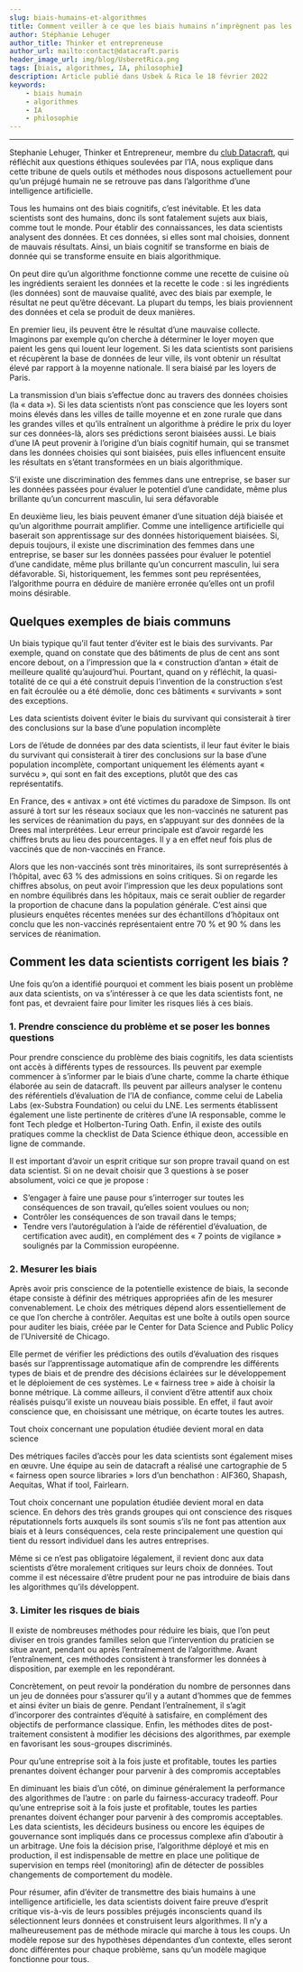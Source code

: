 ```yaml
---
slug: biais-humains-et-algorithmes
title: Comment veiller à ce que les biais humains n’imprègnent pas les algorithmes ?  
author: Stéphanie Lehuger
author_title: Thinker et entrepreneuse
author_url: mailto:contact@datacraft.paris
header_image_url: img/blog/UsberetRica.png
tags: [biais, algorithmes, IA, philosophie]
description: Article publié dans Usbek & Rica le 18 février 2022
keywords:
    - biais humain
    - algorithmes
    - IA
    - philosophie
---
```


<!--truncate-->


---


<div style={{'marginTop': '1em', 'marginBottom': '2em'}}>
<div className="warning" style={{'fontSize': '28px', 'color': '#69337A', 'padding': '1.0em'}}>
Stephanie Lehuger, Thinker et Entrepreneur, membre du <u>club Datacraft</u>, qui réfléchit aux questions éthiques soulevées par l’IA, nous explique dans cette tribune de quels outils et méthodes nous disposons actuellement pour qu’un préjugé humain ne se retrouve pas dans l’algorithme d’une intelligence artificielle.
</div>
</div>




Tous les humains ont des biais cognitifs, c’est inévitable. Et les data scientists sont des humains, donc ils sont fatalement sujets aux biais, comme tout le monde. Pour établir des connaissances, les data scientists analysent des données. Et ces données, si elles sont mal choisies, donnent de mauvais résultats. Ainsi, un biais cognitif se transforme en biais de donnée qui se transforme ensuite en biais algorithmique.

On peut dire qu’un algorithme fonctionne comme une recette de cuisine où les ingrédients seraient les données et la recette le code : si les ingrédients (les données) sont de mauvaise qualité, avec des biais par exemple, le résultat ne peut qu’être décevant. La plupart du temps, les biais proviennent des données et cela se produit de deux manières.

En premier lieu, ils peuvent être le résultat d’une mauvaise collecte. Imaginons par exemple qu’on cherche à déterminer le loyer moyen que paient les gens qui louent leur logement. Si les data scientists sont parisiens et récupèrent la base de données de leur ville, ils vont obtenir un résultat élevé par rapport à la moyenne nationale. Il sera biaisé par les loyers de Paris.

La transmission d’un biais s’effectue donc au travers des données choisies (la « data »). Si les data scientists n’ont pas conscience que les loyers sont moins élevés dans les villes de taille moyenne et en zone rurale que dans les grandes villes et qu’ils entraînent un algorithme à prédire le prix du loyer sur ces données-là, alors ses prédictions seront biaisées aussi. Le biais d’une IA peut provenir à l’origine d’un biais cognitif humain, qui se transmet dans les données choisies qui sont biaisées, puis elles influencent ensuite les résultats en s’étant transformées en un biais algorithmique.


<div style={{'marginTop': '1em', 'marginBottom': '2em'}}>
<div className="warning" style={{'fontSize': '24px', 'color': '#69337A', 'borderLeft': 'solid #805AD5 4px', 'padding': '0.7em'}}>
S’il existe une discrimination des femmes dans une entreprise, se baser sur les données passées pour évaluer le potentiel d’une candidate, même plus brillante qu’un concurrent masculin, lui sera défavorable
</div>
</div>


En deuxième lieu, les biais peuvent émaner d’une situation déjà biaisée et qu’un algorithme pourrait amplifier. Comme une intelligence artificielle qui baserait son apprentissage sur des données historiquement biaisées. Si, depuis toujours, il existe une discrimination des femmes dans une entreprise, se baser sur les données passées pour évaluer le potentiel d’une candidate, même plus brillante qu’un concurrent masculin, lui sera défavorable. Si, historiquement, les femmes sont peu représentées, l’algorithme pourra en déduire de manière erronée qu’elles ont un profil moins désirable.


<h2> Quelques exemples de biais communs </h2>

Un biais typique qu’il faut tenter d’éviter est le biais des survivants. Par exemple, quand on constate que des bâtiments de plus de cent ans sont encore debout, on a l’impression que la « construction d’antan » était de meilleure qualité qu’aujourd’hui. Pourtant, quand on y réfléchit, la quasi-totalité de ce qui a été construit depuis l’invention de la construction s’est en fait écroulée ou a été démolie, donc ces bâtiments « survivants » sont des exceptions.


<div style={{'marginTop': '1em', 'marginBottom': '2em'}}>
<div className="warning" style={{'fontSize': '24px', 'color': '#69337A', 'borderLeft': 'solid #805AD5 4px', 'padding': '0.7em'}}>
Les data scientists doivent éviter le biais du survivant qui consisterait à tirer des conclusions sur la base d’une population incomplète
</div>
</div>

<!-- > Les data scientists doivent éviter le biais du survivant qui consisterait à tirer des conclusions sur la base d’une population incomplète  -->


Lors de l’étude de données par des data scientists, il leur faut éviter le biais du survivant qui consisterait à tirer des conclusions sur la base d’une population incomplète, comportant uniquement les éléments ayant « survécu », qui sont en fait des exceptions, plutôt que des cas représentatifs.

En France, des « antivax » ont été victimes du paradoxe de Simpson. Ils ont assuré à tort sur les réseaux sociaux que les non-vaccinés ne saturent pas les services de réanimation du pays, en s’appuyant sur des données de la Drees mal interprétées. Leur erreur principale est d’avoir regardé les chiffres bruts au lieu des pourcentages. Il y a en effet neuf fois plus de vaccinés que de non-vaccinés en France. 

Alors que les non-vaccinés sont très minoritaires, ils sont surreprésentés à l’hôpital, avec 63 % des admissions en soins critiques. Si on regarde les chiffres absolus, on peut avoir l’impression que les deux populations sont en nombre équilibrés dans les hôpitaux, mais ce serait oublier de regarder la proportion de chacune dans la population générale. C’est ainsi que plusieurs enquêtes récentes menées sur des échantillons d’hôpitaux ont conclu que les non-vaccinés représentaient entre 70 % et 90 % dans les services de réanimation.


<h2> Comment les data scientists corrigent les biais ? </h2>

Une fois qu’on a identifié pourquoi et comment les biais posent un problème aux data scientists, on va s’intéresser à ce que les data scientists font, ne font pas, et devraient faire pour limiter les risques liés à ces biais.


<h3> 1. Prendre conscience du problème et se poser les bonnes questions </h3>

Pour prendre conscience du problème des biais cognitifs, les data scientists ont accès à différents types de ressources. Ils peuvent par exemple commencer à s’informer par le biais d’une charte, comme la charte éthique élaborée au sein de datacraft. Ils peuvent par ailleurs analyser le contenu des référentiels d’évaluation de l’IA de confiance, comme celui de Labelia Labs (ex-Substra Foundation) ou celui du LNE. Les serments établissent également une liste pertinente de critères d’une IA responsable, comme le font Tech pledge et Holberton-Turing Oath. Enfin, il existe des outils pratiques comme la checklist de Data Science éthique deon, accessible en ligne de commande.

Il est important d’avoir un esprit critique sur son propre travail quand on est data scientist. Si on ne devait choisir que 3 questions à se poser absolument, voici ce que je propose :

 - S’engager à faire une pause pour s’interroger sur toutes les conséquences de son travail, qu’elles soient voulues ou non;
 - Contrôler les conséquences de son travail dans le temps;
 - Tendre vers l’autorégulation à l’aide de référentiel d’évaluation, de certification avec audit), en complément des « 7 points de vigilance » soulignés par la Commission européenne.


<h3> 2. Mesurer les biais </h3>

Après avoir pris conscience de la potentielle existence de biais, la seconde étape consiste à définir des métriques appropriées afin de les mesurer convenablement. Le choix des métriques dépend alors essentiellement de ce que l’on cherche à contrôler. Aequitas est une boîte à outils open source pour auditer les biais, créée par le Center for Data Science and Public Policy de l’Université de Chicago. 

Elle permet de vérifier les prédictions des outils d’évaluation des risques basés sur l’apprentissage automatique afin de comprendre les différents types de biais et de prendre des décisions éclairées sur le développement et le déploiement de ces systèmes. Le « fairness tree » aide à choisir la bonne métrique. Là comme ailleurs, il convient d’être attentif aux choix réalisés puisqu’il existe un nouveau biais possible. En effet, il faut avoir conscience que, en choisissant une métrique, on écarte toutes les autres.

<div style={{'marginTop': '1em', 'marginBottom': '2em'}}>
<div className="warning" style={{'fontSize': '24px', 'color': '#69337A', 'borderLeft': 'solid #805AD5 4px', 'padding': '0.7em'}}>
Tout choix concernant une population étudiée devient moral en data science
</div>
</div>

<!-- > Tout choix concernant une population étudiée devient moral en data science  -->


Des métriques faciles d’accès pour les data scientists sont également mises en œuvre. Une équipe au sein de datacraft a réalisé une cartographie de 5 « fairness open source libraries » lors d’un benchathon : AIF360, Shapash, Aequitas, What if tool, Fairlearn.

Tout choix concernant une population étudiée devient moral en data science. En dehors des très grands groupes qui ont conscience des risques réputationnels forts auxquels ils sont soumis s’ils ne font pas attention aux biais et à leurs conséquences, cela reste principalement une question qui tient du ressort individuel dans les autres entreprises.

Même si ce n’est pas obligatoire légalement, il revient donc aux data scientists d’être moralement critiques sur leurs choix de données. Tout comme il est nécessaire d’être prudent pour ne pas introduire de biais dans les algorithmes qu’ils développent.


<h3> 3. Limiter les risques de biais </h3>

Il existe de nombreuses méthodes pour réduire les biais, que l’on peut diviser en trois grandes familles selon que l’intervention du praticien se situe avant, pendant ou après l’entraînement de l’algorithme. Avant l’entraînement, ces méthodes consistent à transformer les données à disposition, par exemple en les repondérant.

Concrètement, on peut revoir la pondération du nombre de personnes dans un jeu de données pour s’assurer qu’il y a autant d’hommes que de femmes et ainsi éviter un biais de genre. Pendant l’entraînement, il s’agit d’incorporer des contraintes d’équité à satisfaire, en complément des objectifs de performance classique. Enfin, les méthodes dites de post-traitement consistent à modifier les décisions des algorithmes, par exemple en favorisant les sous-groupes discriminés.


<div style={{'marginTop': '1em', 'marginBottom': '2em'}}>
<div className="warning" style={{'fontSize': '24px', 'color': '#69337A', 'borderLeft': 'solid #805AD5 4px', 'padding': '0.7em'}}>
Pour qu’une entreprise soit à la fois juste et profitable, toutes les parties prenantes doivent échanger pour parvenir à des compromis acceptables 
</div>
</div>

<!-- > Pour qu’une entreprise soit à la fois juste et profitable, toutes les parties prenantes doivent échanger pour parvenir à des compromis acceptables  -->


En diminuant les biais d’un côté, on diminue généralement la performance des algorithmes de l’autre : on parle du fairness-accuracy tradeoff. Pour qu’une entreprise soit à la fois juste et profitable, toutes les parties prenantes doivent échanger pour parvenir à des compromis acceptables. Les data scientists, les décideurs business ou encore les équipes de gouvernance sont impliqués dans ce processus complexe afin d’aboutir à un arbitrage. Une fois la décision prise, l’algorithme déployé et mis en production, il est indispensable de mettre en place une politique de supervision en temps réel (monitoring) afin de détecter de possibles changements de comportement du modèle.

Pour résumer, afin d’éviter de transmettre des biais humains à une intelligence artificielle, les data scientists doivent faire preuve d’esprit critique vis-à-vis de leurs possibles préjugés inconscients quand ils sélectionnent leurs données et construisent leurs algorithmes. Il n’y a malheureusement pas de méthode miracle qui marche à tous les coups. Un modèle repose sur des hypothèses dépendantes d’un contexte, elles seront donc différentes pour chaque problème, sans qu’un modèle magique fonctionne pour tous.

